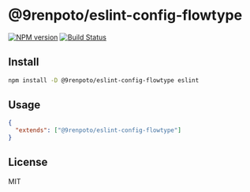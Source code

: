 # @9renpoto/eslint-config-flowtype

[![NPM version](https://badge.fury.io/js/%409renpoto%2Feslint-config-flowtype.svg)](https://badge.fury.io/js/%409renpoto%2Feslint-config-flowtype)
[![Build Status](https://travis-ci.com/9renpoto/frontend.svg?branch=master)](https://travis-ci.com/9renpoto/frontend)

## Install

```sh
npm install -D @9renpoto/eslint-config-flowtype eslint
```

## Usage

```json
{
  "extends": ["@9renpoto/eslint-config-flowtype"]
}
```

## License

MIT
